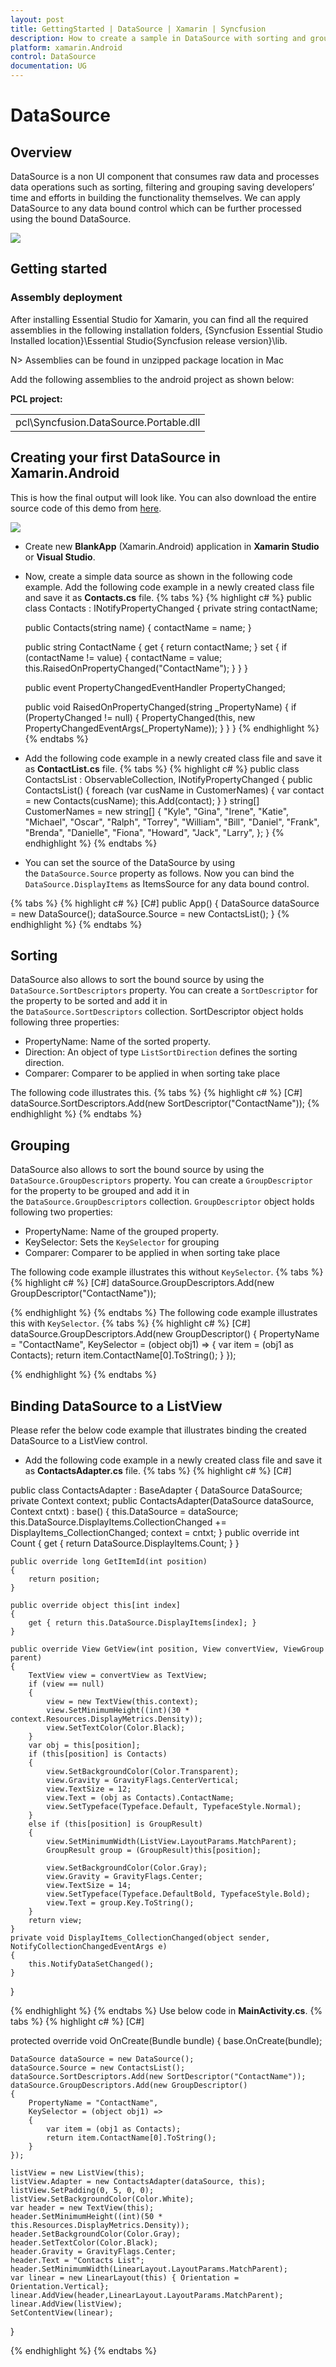 ```yaml
---
layout: post
title: GettingStarted | DataSource | Xamarin | Syncfusion
description: How to create a sample in DataSource with sorting and grouping.
platform: xamarin.Android
control: DataSource
documentation: UG
---
```

# DataSource

## Overview

DataSource is a non UI component that consumes raw data and processes data operations such as sorting, filtering and grouping saving developers’ time and efforts in building the functionality themselves. We can apply DataSource to any data bound control which can be further processed using the bound DataSource.

![](DataSource_images/gettingstarted.png)

## Getting started 

### Assembly deployment

After installing Essential Studio for Xamarin, you can find all the required assemblies in the following installation folders,
{Syncfusion Essential Studio Installed location}\Essential Studio\{Syncfusion release version}\lib.

N> Assemblies can be found in unzipped package location in Mac

Add the following assemblies to the android project as shown below:

**PCL project:**
<table>
<tr>
<td>
pcl\Syncfusion.DataSource.Portable.dll
</td>
</tr>
</table>

## Creating your first DataSource in Xamarin.Android

This is how the final output will look like. You can also download the entire source code of this demo from [here](http://files2.syncfusion.com/Xamarin.Android/Samples/DataSourceAndroid_GettingStarted.zip).

![](DataSource_images/datasource.png)

* Create new **BlankApp** (Xamarin.Android) application in **Xamarin Studio** or **Visual Studio**.
* Now, create a simple data source as shown in the following code example. Add the following code example in a newly created class file and save it as **Contacts.cs** file.
{% tabs %}
{% highlight c# %}
public class Contacts : INotifyPropertyChanged
{
    private string contactName;

    public Contacts(string name)
    {
        contactName = name;
    }

    public string ContactName
    {
        get { return contactName; }
        set
        {
            if (contactName != value)
            {
                contactName = value;
                this.RaisedOnPropertyChanged("ContactName");
            }
        }
    }

    public event PropertyChangedEventHandler PropertyChanged;

    public void RaisedOnPropertyChanged(string _PropertyName)
    {
        if (PropertyChanged != null)
        {
            PropertyChanged(this, new PropertyChangedEventArgs(_PropertyName));
        }
    }
}
{% endhighlight %}
{% endtabs %}
* Add the following code example in a newly created class file and save it as **ContactList.cs** file.
{% tabs %}
{% highlight c# %}
public class ContactsList : ObservableCollection<Contacts>, INotifyPropertyChanged
{
    public ContactsList()
    {
        foreach (var cusName in CustomerNames)
        {
            var contact = new Contacts(cusName);
            this.Add(contact);
        }
    }
    string[] CustomerNames = new string[] {
    "Kyle",
    "Gina",
    "Irene",
    "Katie",
    "Michael",
    "Oscar",
    "Ralph",
    "Torrey",
    "William",
    "Bill",
    "Daniel",
    "Frank",
    "Brenda",
    "Danielle",
    "Fiona",
    "Howard",
    "Jack",
    "Larry",
    };
}
{% endhighlight %}
{% endtabs %}
* You can set the source of the DataSource by using the `DataSource.Source` property as follows. Now you can bind the `DataSource.DisplayItems` as ItemsSource for any data bound control.

{% tabs %}
{% highlight c# %}
[C#]
public App()
{
    DataSource dataSource = new DataSource();
    dataSource.Source = new ContactsList();
}
{% endhighlight %}
{% endtabs %}


## Sorting

DataSource also allows to sort the bound source by using the `DataSource.SortDescriptors` property.  You can create a `SortDescriptor` for the property to be sorted and add it in the `DataSource.SortDescriptors` collection. 
SortDescriptor object holds following three properties:

* PropertyName: Name of the sorted property.
* Direction: An object of type `ListSortDirection` defines the sorting direction.
* Comparer: Comparer to be applied in when sorting take place

 The following code illustrates this.
{% tabs %}
{% highlight c# %}
[C#]
dataSource.SortDescriptors.Add(new SortDescriptor("ContactName"));
{% endhighlight %}
{% endtabs %}


## Grouping

DataSource also allows to sort the bound source by using the `DataSource.GroupDescriptors` property.  You can create a `GroupDescriptor` for the property to be grouped and add it in the `DataSource.GroupDescriptors` collection. 
`GroupDescriptor` object holds following two properties:

* PropertyName: Name of the grouped property.
* KeySelector: Sets the `KeySelector` for grouping
* Comparer: Comparer to be applied in when sorting take place


The following code example illustrates this without `KeySelector`.
{% tabs %}
{% highlight c# %}
[C#]
dataSource.GroupDescriptors.Add(new GroupDescriptor("ContactName"));

{% endhighlight %}
{% endtabs %}
The following code example illustrates this with `KeySelector`.
{% tabs %}
{% highlight c# %}
[C#]
    dataSource.GroupDescriptors.Add(new GroupDescriptor() 
    {
        PropertyName = "ContactName",
        KeySelector = (object obj1) =>
        {
            var item = (obj1 as Contacts);
            return item.ContactName[0].ToString();
        }
    });

{% endhighlight %}
{% endtabs %}

## Binding DataSource to a ListView

Please refer the below code example that illustrates binding the created DataSource to a ListView control.

* Add the following code example in a newly created class file and save it as **ContactsAdapter.cs** file.
{% tabs %}
{% highlight c# %}
[C#]

public class ContactsAdapter : BaseAdapter<object>
{
    DataSource DataSource;
    private Context context;
    public ContactsAdapter(DataSource dataSource, Context cntxt)
        : base()
    {
        this.DataSource = dataSource;
        this.DataSource.DisplayItems.CollectionChanged += DisplayItems_CollectionChanged;
        context = cntxt;
    }
    public override int Count
    {
        get
        {
            return DataSource.DisplayItems.Count;
        }
    }

    public override long GetItemId(int position)
    {
        return position;
    }

    public override object this[int index]
    {
        get { return this.DataSource.DisplayItems[index]; }
    }

    public override View GetView(int position, View convertView, ViewGroup parent)
    {
        TextView view = convertView as TextView;
        if (view == null)
        {
            view = new TextView(this.context);
            view.SetMinimumHeight((int)(30 * context.Resources.DisplayMetrics.Density));
            view.SetTextColor(Color.Black);
        }
        var obj = this[position];
        if (this[position] is Contacts)
        {
            view.SetBackgroundColor(Color.Transparent);
            view.Gravity = GravityFlags.CenterVertical;
            view.TextSize = 12;
            view.Text = (obj as Contacts).ContactName;
            view.SetTypeface(Typeface.Default, TypefaceStyle.Normal);
        }
        else if (this[position] is GroupResult)
        {
            view.SetMinimumWidth(ListView.LayoutParams.MatchParent);
            GroupResult group = (GroupResult)this[position];

            view.SetBackgroundColor(Color.Gray);
            view.Gravity = GravityFlags.Center;
            view.TextSize = 14;
            view.SetTypeface(Typeface.DefaultBold, TypefaceStyle.Bold);
            view.Text = group.Key.ToString();
        }
        return view;
    }
    private void DisplayItems_CollectionChanged(object sender, NotifyCollectionChangedEventArgs e)
    {
        this.NotifyDataSetChanged();
    }
}

{% endhighlight %}
{% endtabs %}
Use below code in **MainActivity.cs**.
{% tabs %}
{% highlight c# %}
[C#]

protected override void OnCreate(Bundle bundle)
{
    base.OnCreate(bundle);

    DataSource dataSource = new DataSource();
    dataSource.Source = new ContactsList();
    dataSource.SortDescriptors.Add(new SortDescriptor("ContactName"));
    dataSource.GroupDescriptors.Add(new GroupDescriptor()
    {
        PropertyName = "ContactName",
        KeySelector = (object obj1) =>
        {
            var item = (obj1 as Contacts);
            return item.ContactName[0].ToString();
        }
    });

    listView = new ListView(this);
    listView.Adapter = new ContactsAdapter(dataSource, this);
    listView.SetPadding(0, 5, 0, 0);
    listView.SetBackgroundColor(Color.White);
    var header = new TextView(this);
    header.SetMinimumHeight((int)(50 * this.Resources.DisplayMetrics.Density));
    header.SetBackgroundColor(Color.Gray);
    header.SetTextColor(Color.Black);
    header.Gravity = GravityFlags.Center;
    header.Text = "Contacts List";
    header.SetMinimumWidth(LinearLayout.LayoutParams.MatchParent);
    var linear = new LinearLayout(this) { Orientation = Orientation.Vertical};
    linear.AddView(header,LinearLayout.LayoutParams.MatchParent);
    linear.AddView(listView);
    SetContentView(linear);        
}

{% endhighlight %}
{% endtabs %}
